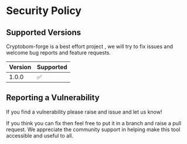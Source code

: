 # Security Policy

## Supported Versions

Cryptobom-forge is a best effort project , we will try to fix issues and welcome bug reports and feature requests. 


| Version | Supported          |
| ------- | ------------------ |
| 1.0.0   | :white_check_mark: |

## Reporting a Vulnerability

If you find a vulnerability please raise and issue and let us know!

If you think you can fix then feel free to put it in a branch and raise a pull request. We appreciate the community support in helping make this tool accessible and useful to all. 
